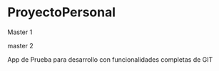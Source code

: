 # ProyectoPersonal

Master 1

master 2

App de Prueba para desarrollo con funcionalidades completas de GIT
